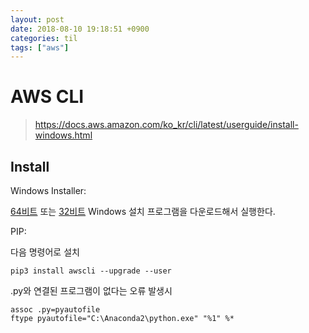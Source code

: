```yaml
---
layout: post
date: 2018-08-10 19:18:51 +0900
categories: til
tags: ["aws"]
---
```


# AWS CLI

> <https://docs.aws.amazon.com/ko_kr/cli/latest/userguide/install-windows.html>

## Install

Windows Installer:

[64비트](https://s3.amazonaws.com/aws-cli/AWSCLI64.msi) 또는 [32비트](https://s3.amazonaws.com/aws-cli/AWSCLI32.msi) Windows 설치 프로그램을 다운로드해서 실행한다.

PIP:

다음 명령어로 설치

    pip3 install awscli --upgrade --user

.py와 연결된 프로그램이 없다는 오류 발생시

    assoc .py=pyautofile
    ftype pyautofile="C:\Anaconda2\python.exe" "%1" %*
